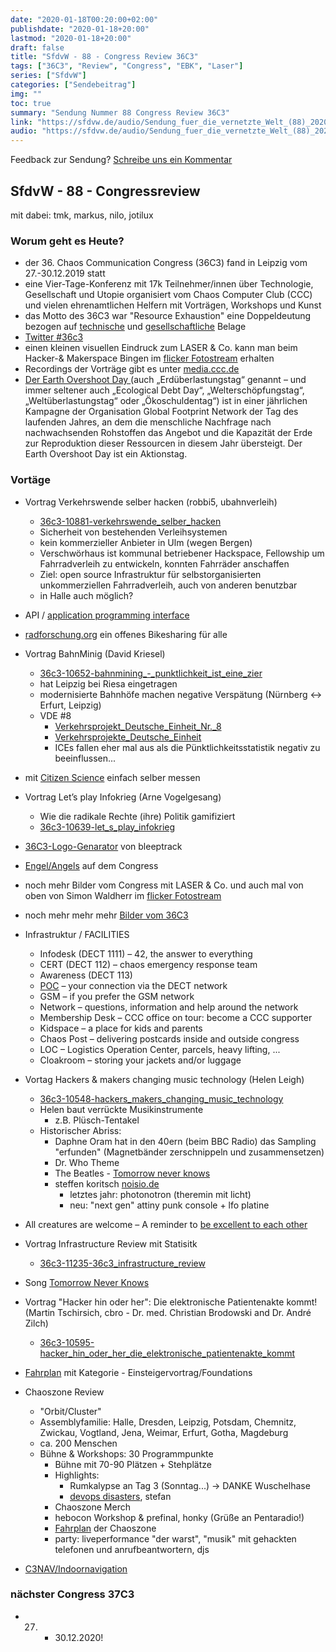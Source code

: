 ```yaml
---
date: "2020-01-18T00:20:00+02:00"
publishdate: "2020-01-18+20:00"
lastmod: "2020-01-18+20:00"
draft: false
title: "SfdvW - 88 - Congress Review 36C3"
tags: ["36C3", "Review", "Congress", "EBK", "Laser"]
series: ["SfdvW"]
categories: ["Sendebeitrag"]
img: ""
toc: true
summary: "Sendung Nummer 88 Congress Review 36C3"
link: "https://sfdvw.de/audio/Sendung_fuer_die_vernetzte_Welt_(88)_2020_01_18_Congress_Review_36C3.mp3"
audio: "https://sfdvw.de/audio/Sendung_fuer_die_vernetzte_Welt_(88)_2020_01_18_Congress_Review_36C3.mp3"
---
```


<div align="center" id="example"></div>
<script src="https://cdn.podlove.org/web-player/embed.js"></script>


Feedback zur Sendung?
[Schreibe uns ein Kommentar](mailto:SfdvW@radiocorax.de)

## SfdvW - 88 - Congressreview
mit dabei: tmk, markus, nilo, jotilux

### Worum geht es Heute?
* der 36. Chaos Communication Congress (36C3) fand in Leipzig vom 27.-30.12.2019 statt
* eine Vier-Tage-Konferenz mit 17k Teilnehmer/innen über Technologie, Gesellschaft und Utopie organisiert vom Chaos Computer Club (CCC) und vielen ehrenamtlichen Helfern mit Vorträgen, Workshops und Kunst
* das Motto des 36C3 war "Resource Exhaustion" eine Doppeldeutung bezogen auf [technische](https://en.wikipedia.org/wiki/Resource_exhaustion_attack) und [gesellschaftliche](https://www.overshootday.org/) Belage
* [Twitter #36c3](https://twitter.com/hashtag/36c3)
* einen kleinen visuellen Eindruck zum LASER & Co. kann man beim Hacker-& Makerspace Bingen im [flicker Fotostream](https://flic.kr/s/aHsmKy6EQB) erhalten
* Recordings der Vorträge gibt es unter [media.ccc.de](https://media.ccc.de/c/36c3)
* [Der Earth Overshoot Day ](https://de.wikipedia.org/wiki/Earth_Overshoot_Day) (auch „Erdüberlastungstag“ genannt – und immer seltener auch „Ecological Debt Day“, „Welterschöpfungstag“, „Weltüberlastungstag“ oder „Ökoschuldentag“) ist in einer jährlichen Kampagne der Organisation Global Footprint Network der Tag des laufenden Jahres, an dem die menschliche Nachfrage nach nachwachsenden Rohstoffen das Angebot und die Kapazität der Erde zur Reproduktion dieser Ressourcen in diesem Jahr übersteigt. Der Earth Overshoot Day ist ein Aktionstag.

### Vortäge
* Vortrag Verkehrswende selber hacken (robbi5, ubahnverleih)
	* [36c3-10881-verkehrswende_selber_hacken](https://media.ccc.de/v/36c3-10881-verkehrswende_selber_hacken)
	* Sicherheit von bestehenden Verleihsystemen
	* kein kommerzieller Anbieter in Ulm (wegen Bergen)
	* Verschwörhaus ist kommunal betriebener Hackspace, Fellowship um Fahrradverleih zu entwickeln, konnten Fahrräder anschaffen
	* Ziel: open source Infrastruktur für selbstorganisierten unkommerziellen Fahrradverleih, auch von anderen benutzbar
	* in Halle auch möglich?

* API / [application programming interface](https://de.wikipedia.org/wiki/Programmierschnittstelle)
* [radforschung.org](https://radforschung.org/) ein offenes Bikesharing für alle
* Vortrag BahnMinig (David Kriesel)
	* [36c3-10652-bahnmining_-_punktlichkeit_ist_eine_zier](https://media.ccc.de/v/36c3-10652-bahnmining_-_punktlichkeit_ist_eine_zier)
	* hat Leipzig bei Riesa eingetragen
	* modernisierte Bahnhöfe machen negative Verspätung (Nürnberg <-> Erfurt, Leipzig)
	* VDE #8
		* [Verkehrsprojekt_Deutsche_Einheit_Nr._8](https://de.wikipedia.org/wiki/Verkehrsprojekt_Deutsche_Einheit_Nr._8)
		* [Verkehrsprojekte_Deutsche_Einheit](https://de.wikipedia.org/wiki/Verkehrsprojekte_Deutsche_Einheit)
		* ICEs fallen eher mal aus als die Pünktlichkeitsstatistik negativ zu beeinflussen...
* mit [Citizen Science](https://de.wikipedia.org/wiki/Citizen_Science) einfach selber messen 
* Vortrag Let’s play Infokrieg (Arne Vogelgesang)
	* Wie die radikale Rechte (ihre) Politik gamifiziert
	* [36c3-10639-let_s_play_infokrieg](https://media.ccc.de/v/36c3-10639-let_s_play_infokrieg)
* [36C3-Logo-Genarator](https://36c3.bleeptrack.de/) von bleeptrack
* [Engel/Angels](https://events.ccc.de/congress/2019/wiki/index.php/Static:Volunteers) auf dem Congress
* noch mehr Bilder vom Congress mit LASER & Co. und auch mal von oben von Simon Waldherr im [flicker Fotostream](https://www.flickr.com/photos/simonwaldherr/)
* noch mehr mehr mehr [Bilder vom 36C3](https://www.flickriver.com/groups/chaoscomputerclub/pool/)
* Infrastruktur / FACILITIES
	* Infodesk (DECT 1111) – 42, the answer to everything
	* CERT (DECT 112) – chaos emergency response team
	* Awareness (DECT 113)
	* [POC](https://events.ccc.de/congress/2019/wiki/index.php/Static:POC) – your connection via the DECT network
	* GSM – if you prefer the GSM network
	* Network – questions, information and help around the network
	* Membership Desk – CCC office on tour: become a CCC supporter
	* Kidspace – a place for kids and parents
	* Chaos Post – delivering postcards inside and outside congress
	* LOC – Logistics Operation Center, parcels, heavy lifting, ...
	* Cloakroom – storing your jackets and/or luggage
* Vortag Hackers & makers changing music technology (Helen Leigh)
	* [36c3-10548-hackers_makers_changing_music_technology](https://media.ccc.de/v/36c3-10548-hackers_makers_changing_music_technology)
	* Helen baut verrückte Musikinstrumente
		* z.B. Plüsch-Tentakel
	* Historischer Abriss:
		* Daphne Oram hat in den 40ern (beim BBC Radio) das Sampling "erfunden" (Magnetbänder zerschnippeln und zusammensetzen)
		* Dr. Who Theme
		* The Beatles - [Tomorrow never knows](https://youtu.be/Ah2ckzXgrx4?t=6)
        * steffen koritsch [noisio.de](https://noisio.de/)
            * letztes jahr: photonotron (theremin mit licht)
            * neu: "next gen" attiny punk console + lfo platine
* All creatures are welcome – A reminder to [be excellent to each other](https://www.ccc.de/de/updates/2016/a-reminder-to-be-excellent-to-each-other)
* Vortrag Infrastructure Review mit Statisitk
	* [36c3-11235-36c3_infrastructure_review](https://media.ccc.de/v/36c3-11235-36c3_infrastructure_review)
* Song [Tomorrow Never Knows](https://en.wikipedia.org/wiki/Tomorrow_Never_Knows)
* Vortrag "Hacker hin oder her": Die elektronische Patientenakte kommt! (Martin Tschirsich, cbro - Dr. med. Christian Brodowski and Dr. André Zilch)
	* [36c3-10595-hacker_hin_oder_her_die_elektronische_patientenakte_kommt](https://media.ccc.de/v/36c3-10595-hacker_hin_oder_her_die_elektronische_patientenakte_kommt)
* [Fahrplan](https://halfnarp.events.ccc.de/) mit Kategorie - Einsteigervortrag/Foundations 
* Chaoszone Review
	* "Orbit/Cluster" 
	* Assemblyfamilie: Halle, Dresden, Leipzig, Potsdam, Chemnitz, Zwickau, Vogtland, Jena, Weimar, Erfurt, Gotha, Magdeburg
	* ca. 200 Menschen
	* Bühne & Workshops: 30 Programmpunkte
		* Bühne mit 70-90 Plätzen + Stehplätze
		* Highlights:
			* Rumkalypse an Tag 3 (Sonntag...) -> DANKE Wuschelhase
			* [devops disasters](https://www.youtube.com/watch?v=_H-Keya6xB8), stefan
		* Chaoszone Merch
		* hebocon Workshop & prefinal, honky (Grüße an Pentaradio!)
		* [Fahrplan](https://cfp.chaoszone.cz/36c3/schedule/) der Chaoszone 		
		* party: liveperformance "der warst", "musik" mit gehackten telefonen und anrufbeantwortern, djs
* [C3NAV/Indoornavigation](https://36c3.c3nav.de/)

### nächster Congress 37C3
* 27. - 30.12.2020!


<script>
  podlovePlayer('#example', '/blog/sfdvw88.json');
</script>
